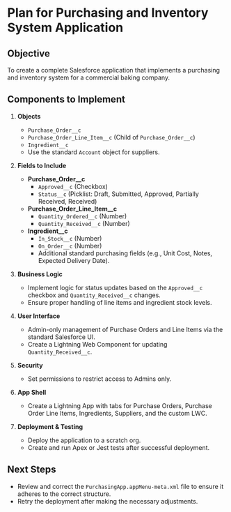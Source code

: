 # Plan for Purchasing and Inventory System Application

## Objective
To create a complete Salesforce application that implements a purchasing and inventory system for a commercial baking company.

## Components to Implement
1. **Objects**
   - `Purchase_Order__c`
   - `Purchase_Order_Line_Item__c` (Child of `Purchase_Order__c`)
   - `Ingredient__c`
   - Use the standard `Account` object for suppliers.

2. **Fields to Include**
   - **Purchase_Order__c**
     - `Approved__c` (Checkbox)
     - `Status__c` (Picklist: Draft, Submitted, Approved, Partially Received, Received)
   - **Purchase_Order_Line_Item__c**
     - `Quantity_Ordered__c` (Number)
     - `Quantity_Received__c` (Number)
   - **Ingredient__c**
     - `In_Stock__c` (Number)
     - `On_Order__c` (Number)
     - Additional standard purchasing fields (e.g., Unit Cost, Notes, Expected Delivery Date).

3. **Business Logic**
   - Implement logic for status updates based on the `Approved__c` checkbox and `Quantity_Received__c` changes.
   - Ensure proper handling of line items and ingredient stock levels.

4. **User Interface**
   - Admin-only management of Purchase Orders and Line Items via the standard Salesforce UI.
   - Create a Lightning Web Component for updating `Quantity_Received__c`.

5. **Security**
   - Set permissions to restrict access to Admins only.

6. **App Shell**
   - Create a Lightning App with tabs for Purchase Orders, Purchase Order Line Items, Ingredients, Suppliers, and the custom LWC.

7. **Deployment & Testing**
   - Deploy the application to a scratch org.
   - Create and run Apex or Jest tests after successful deployment.

## Next Steps
- Review and correct the `PurchasingApp.appMenu-meta.xml` file to ensure it adheres to the correct structure.
- Retry the deployment after making the necessary adjustments.
